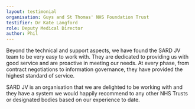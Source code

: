 ```yaml
---
layout: testimonial
organisation: Guys and St Thomas' NHS Foundation Trust
testifier: Dr Kate Langford
role: Deputy Medical Director
author: Phil
---
```


Beyond the technical and support aspects, we have found the SARD JV team to be very easy to work with. They are dedicated to providing us with good service and are proactive in meeting our needs. At every phase, from contract negotiations to information governance, they have provided the highest standard of service.

SARD JV is an organisation that we are delighted to be working with and they have a system we would happily recommend to any other NHS Trusts or designated bodies based on our experience to date.

